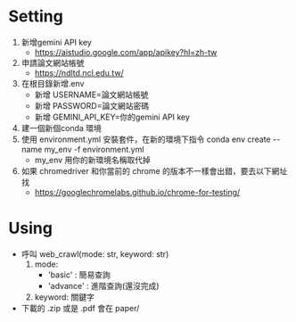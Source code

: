 # Setting
1. 新增gemini API key
    - https://aistudio.google.com/app/apikey?hl=zh-tw 
2. 申請論文網站帳號
    - https://ndltd.ncl.edu.tw/ 
3. 在根目錄新增.env
    - 新增 USERNAME=論文網站帳號
    - 新增 PASSWORD=論文網站密碼
    - 新增 GEMINI_API_KEY=你的gemini API key
4. 建一個新個conda 環境    
5. 使用 environment.yml 安裝套件，在新的環境下指令 conda env create --name my_env -f environment.yml
    - my_env 用你的新環境名稱取代掉
6. 如果 chromedriver 和你當前的 chrome 的版本不一樣會出錯，要去以下網址找
    - https://googlechromelabs.github.io/chrome-for-testing/
# Using
- 呼叫 web_crawl(mode: str, keyword: str)
    1. mode: 
        - 'basic' : 簡易查詢
        - 'advance' : 進階查詢(還沒完成)
    2. keyword: 關鍵字
- 下載的 .zip 或是 .pdf 會在 paper/